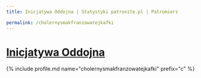 ```yaml
---
title: Inicjatywa Oddojna | Statystyki patronite.pl | Patromierz

permalink: /cholernysmakfranzowatejkafki
---
```


# [Inicjatywa Oddojna](https://patronite.pl/cholernysmakfranzowatejkafki)

{% include profile.md name="cholernysmakfranzowatejkafki" prefix="c" %}
